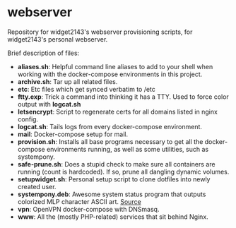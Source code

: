 # webserver
Repository for widget2143's webserver provisioning scripts, for widget2143's personal webserver.

Brief description of files:

* **aliases.sh**: Helpful command line aliases to add to your shell when working with the docker-compose environments in this project.
* **archive.sh**: Tar up all related files.
* **etc**: Etc files which get synced verbatim to /etc
* **ftty.exp**: Trick a command into thinking it has a TTY. Used to force color output with **logcat.sh**
* **letsencrypt**: Script to regenerate certs for all domains listed in nginx config.
* **logcat.sh**: Tails logs from every docker-compose environment.
* **mail**: Docker-compose setup for mail.
* **provision.sh**: Installs all base programs necessary to get all the docker-compose environments running, as well as some utilities, such as systempony.
* **safe-prune.sh**: Does a stupid check to make sure all containers are running (count is hardcoded). If so, prune all dangling dynamic volumes.
* **setupwidget.sh**: Personal setup script to clone dotfiles into newly created user.
* **systempony.deb**: Awesome system status program that outputs colorized MLP character ASCII art. [Source](https://github.com/mbasaglia/ASCII-Pony)
* **vpn**: OpenVPN docker-compose with DNSmasq.
* **www**: All the (mostly PHP-related) services that sit behind Nginx.
